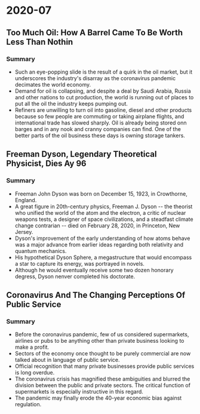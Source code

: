 # 2020-07

## Too Much Oil: How A Barrel Came To Be Worth Less Than Nothin

### Summary

- Such an eye-popping slide is the result of a quirk in the oil market, but it underscores the industry's disarray as the coronavirus pandemic decimates the world economy.
- Demand for oil is collapsing, and despite a deal by Saudi Arabia, Russia and other nations to cut production, the world is running out of places to put all the oil the industry keeps pumping out.
- Refiners are unwilling to turn oil into gasoline, diesel and other products because so few people are commuting or taking airplane flights, and international trade has slowed sharply. Oil is already being stored onn barges and in any nook and cranny companies can find. One of the better parts of the oil business these days is owning storage tankers.

## Freeman Dyson, Legendary Theoretical Physicist, Dies Ay 96

### Summary

- Freeman John Dyson was born on December 15, 1923, in Crowthorne, England.
- A great figure in 20th-century physics, Freeman J. Dyson -- the theorist who unified the world of the atom and the electron, a critic of nuclear weapons tests, a designer of space civilizations, and a steadfast climate change contrarian -- died on February 28, 2020, in Princeton, New Jersey.
- Dyson's improvement of the early understanding of how atoms behave was a major advance from earlier ideas regarding both relativity and quantum mechanics.
- His hypothetical Dyson Sphere, a megastructure that would encompass a star to capture its energy, was portrayed in novels.
- Although he would eventually receive some two dozen honorary degress, Dyson nenver completed his doctorate.

## Coronavirus And The Changing Perceptions Of Public Service

### Summary

- Before the coronavirus pandemic, few of us considered supermarkets, airlines or pubs to be anything other than private business looking to make a profit.
- Sectors of the economy once thought to be purely commercial are now talked about in language of public service.
- Official recognition that many private businesses provide public services is long overdue.
- The coronavirus crisis has magnified these ambiguities and blurred the division between the public and private sectors. The critical function of supermarkets is especially instructive in this regard.
- The pandemic may finally erode the 40-year economic bias against regulation.

